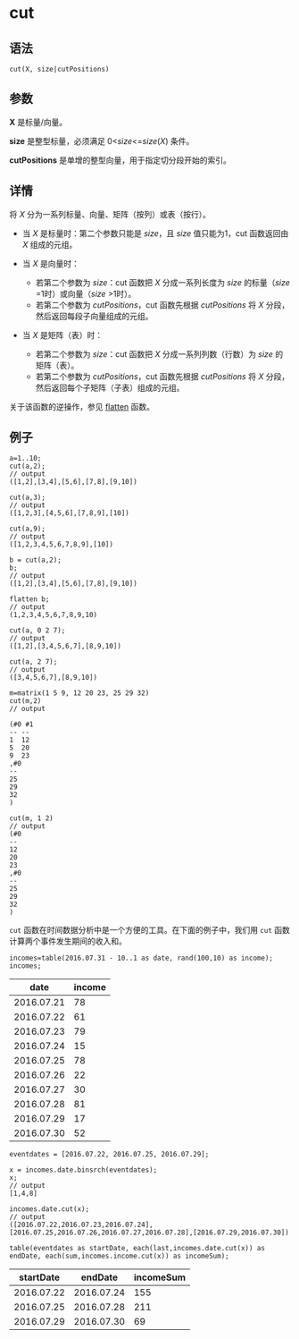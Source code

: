 # cut

## 语法

`cut(X, size|cutPositions)`

## 参数

**X** 是标量/向量。

**size** 是整型标量，必须满足 0<*size*<=*size*(*X*) 条件。

**cutPositions** 是单增的整型向量，用于指定切分段开始的索引。

## 详情

将 *X* 分为一系列标量、向量、矩阵（按列）或表（按行）。

* 当 *X* 是标量时：第二个参数只能是 *size*，且 *size* 值只能为1，cut 函数返回由 *X*
  组成的元组。
* 当 *X* 是向量时：

  + 若第二个参数为 *size*：cut 函数把 *X* 分成一系列长度为 *size*
    的标量（*size* =1时）或向量（*size* >1时）。
  + 若第二个参数为 *cutPositions*，cut 函数先根据 *cutPositions* 将 *X*
    分段，然后返回每段子向量组成的元组。
* 当 *X* 是矩阵（表）时：

  + 若第二个参数为 *size*：cut 函数把 *X* 分成一系列列数（行数）为 *size*
    的矩阵（表）。
  + 若第二个参数为 *cutPositions*，cut 函数先根据 *cutPositions* 将 *X*
    分段，然后返回每个子矩阵（子表）组成的元组。

关于该函数的逆操作，参见 [flatten](../f/flatten.md) 函数。

## 例子

```
a=1..10;
cut(a,2);
// output
([1,2],[3,4],[5,6],[7,8],[9,10])

cut(a,3);
// output
([1,2,3],[4,5,6],[7,8,9],[10])

cut(a,9);
// output
([1,2,3,4,5,6,7,8,9],[10])

b = cut(a,2);
b;
// output
([1,2],[3,4],[5,6],[7,8],[9,10])

flatten b;
// output
(1,2,3,4,5,6,7,8,9,10)

cut(a, 0 2 7);
// output
([1,2],[3,4,5,6,7],[8,9,10])

cut(a, 2 7);
// output
([3,4,5,6,7],[8,9,10])

m=matrix(1 5 9, 12 20 23, 25 29 32)
cut(m,2)
// output

(#0 #1
-- --
1  12
5  20
9  23
,#0
--
25
29
32
)

cut(m, 1 2)
// output
(#0
--
12
20
23
,#0
--
25
29
32
)
```

`cut` 函数在时间数据分析中是一个方便的工具。在下面的例子中，我们用
`cut` 函数计算两个事件发生期间的收入和。

```
incomes=table(2016.07.31 - 10..1 as date, rand(100,10) as income);
incomes;
```

| date | income |
| --- | --- |
| 2016.07.21 | 78 |
| 2016.07.22 | 61 |
| 2016.07.23 | 79 |
| 2016.07.24 | 15 |
| 2016.07.25 | 78 |
| 2016.07.26 | 22 |
| 2016.07.27 | 30 |
| 2016.07.28 | 81 |
| 2016.07.29 | 17 |
| 2016.07.30 | 52 |

```
eventdates = [2016.07.22, 2016.07.25, 2016.07.29];

x = incomes.date.binsrch(eventdates);
x;
// output
[1,4,8]

incomes.date.cut(x);
// output
([2016.07.22,2016.07.23,2016.07.24],[2016.07.25,2016.07.26,2016.07.27,2016.07.28],[2016.07.29,2016.07.30])

table(eventdates as startDate, each(last,incomes.date.cut(x)) as endDate, each(sum,incomes.income.cut(x)) as incomeSum);
```

| startDate | endDate | incomeSum |
| --- | --- | --- |
| 2016.07.22 | 2016.07.24 | 155 |
| 2016.07.25 | 2016.07.28 | 211 |
| 2016.07.29 | 2016.07.30 | 69 |

